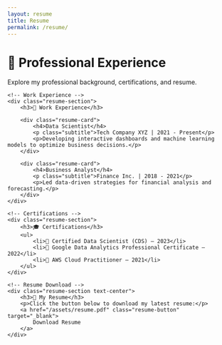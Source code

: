 ```yaml
---
layout: resume
title: Resume
permalink: /resume/
---
```


<div class="container">
    <h1 class="text-center">💼 Professional Experience</h1>
    <p class="text-center">Explore my professional background, certifications, and resume.</p>

    <!-- Work Experience -->
    <div class="resume-section">
        <h3>💼 Work Experience</h3>

        <div class="resume-card">
            <h4>Data Scientist</h4>
            <p class="subtitle">Tech Company XYZ | 2021 - Present</p>
            <p>Developing interactive dashboards and machine learning models to optimize business decisions.</p>
        </div>

        <div class="resume-card">
            <h4>Business Analyst</h4>
            <p class="subtitle">Finance Inc. | 2018 - 2021</p>
            <p>Led data-driven strategies for financial analysis and forecasting.</p>
        </div>
    </div>

    <!-- Certifications -->
    <div class="resume-section">
        <h3>🎓 Certifications</h3>
        <ul>
            <li>📜 Certified Data Scientist (CDS) – 2023</li>
            <li>📜 Google Data Analytics Professional Certificate – 2022</li>
            <li>📜 AWS Cloud Practitioner – 2021</li>
        </ul>
    </div>

    <!-- Resume Download -->
    <div class="resume-section text-center">
        <h3>📄 My Resume</h3>
        <p>Click the button below to download my latest resume:</p>
        <a href="/assets/resume.pdf" class="resume-button" target="_blank">
            Download Resume
        </a>
    </div>
</div>